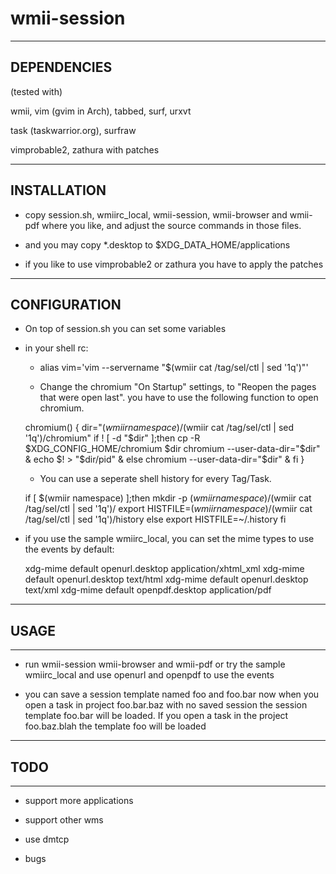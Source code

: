 wmii-session
==============================================================================

------------------------------------------------------------------------------
DEPENDENCIES 
------------------------------------------------------------------------------

(tested with)

wmii, vim (gvim in Arch), tabbed, surf, urxvt

task (taskwarrior.org), surfraw

vimprobable2, zathura with patches


------------------------------------------------------------------------------
INSTALLATION
------------------------------------------------------------------------------

* copy session.sh, wmiirc_local, wmii-session, wmii-browser and wmii-pdf
where you like, and adjust the source commands in those files.

* and you may copy *.desktop to $XDG_DATA_HOME/applications

* if you like to use vimprobable2 or zathura you have to apply the patches


------------------------------------------------------------------------------
CONFIGURATION
------------------------------------------------------------------------------

* On top of session.sh you can set some variables

* in your shell rc:

    * alias vim='vim --servername "$(wmiir cat /tag/sel/ctl | sed '1q')"'
    
    * Change the chromium "On Startup" settings, to "Reopen the pages that
      were open last". you have to use the following function to open chromium.
    
    chromium() {
        dir="$(wmiir namespace)/$(wmiir cat /tag/sel/ctl | sed '1q')/chromium"
        if ! [ -d "$dir" ];then
            cp -R $XDG_CONFIG_HOME/chromium $dir
            chromium --user-data-dir="$dir" &
            echo $! > "$dir/pid" &
        else
            chromium --user-data-dir="$dir" &
        fi
    }
    
    * You can use a seperate shell history for every Tag/Task. 
    
    if [ $(wmiir namespace) ];then
        mkdir -p $(wmiir namespace)/$(wmiir cat /tag/sel/ctl | sed '1q')/
        export HISTFILE=$(wmiir namespace)/$(wmiir cat /tag/sel/ctl | sed '1q')/history
    else
        export HISTFILE=~/.history
    fi
    
* if you use the sample wmiirc_local, 
  you can set the mime types to use the events by default:

    xdg-mime default openurl.desktop application/xhtml_xml
    xdg-mime default openurl.desktop text/html
    xdg-mime default openurl.desktop text/xml
    xdg-mime default openpdf.desktop application/pdf


------------------------------------------------------------------------------
## USAGE
------------------------------------------------------------------------------

* run wmii-session wmii-browser and wmii-pdf
  or try the sample wmiirc_local
  and use openurl and openpdf to use the events

* you can save a session template named foo and foo.bar
  now when you open a task in project foo.bar.baz with no saved session
  the session template foo.bar will be loaded. If you open a task
  in the project foo.baz.blah the template foo will be loaded



------------------------------------------------------------------------------
## TODO
------------------------------------------------------------------------------

* support more applications

* support other wms

* use dmtcp

* bugs
